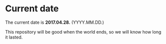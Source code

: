 # Current date

The current date is **2017.04.28.** (YYYY.MM.DD.)

This repository will be good when the world ends, so we will know how long it lasted.